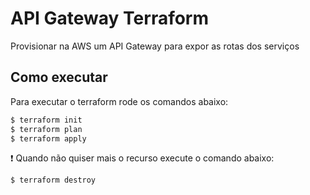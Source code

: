 # API Gateway Terraform

Provisionar na AWS um API Gateway para expor as rotas dos serviços

## Como executar

Para executar o terraform rode os comandos abaixo:

```bash
$ terraform init
$ terraform plan
$ terraform apply
```

:exclamation: Quando não quiser mais o recurso execute o comando abaixo:
```bash
$ terraform destroy
```